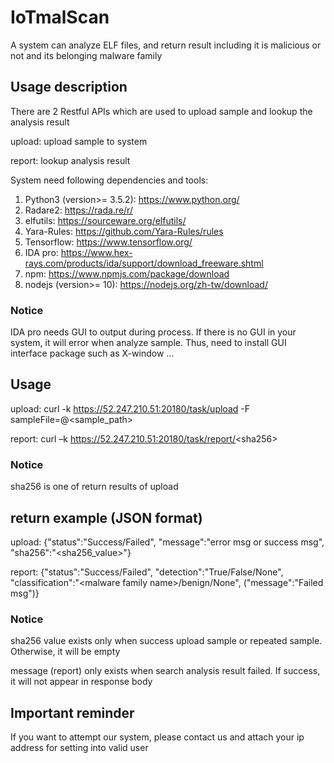 # IoTmalScan
A system can analyze ELF files, and return result including it is malicious or not and its belonging malware family

## Usage description
There are 2 Restful APIs which are used to upload sample and lookup the analysis result 

upload: upload sample to system

report: lookup analysis result

System need following dependencies and tools:
1. Python3 (version>= 3.5.2): https://www.python.org/
2. Radare2: https://rada.re/r/
3. elfutils: https://sourceware.org/elfutils/
4. Yara-Rules: https://github.com/Yara-Rules/rules
5. Tensorflow: https://www.tensorflow.org/
6. IDA pro: https://www.hex-rays.com/products/ida/support/download_freeware.shtml
7. npm: https://www.npmjs.com/package/download
8. nodejs (version>= 10): https://nodejs.org/zh-tw/download/

### Notice
IDA pro needs GUI to output during process. If there is no GUI in your system, it will error when analyze sample.
Thus, need to install GUI interface package such as X-window ...

## Usage
upload:
curl -k https://52.247.210.51:20180/task/upload -F sampleFile=@<sample_path>

report:
curl –k https://52.247.210.51:20180/task/report/<sha256\>
### Notice
  sha256 is one of return results of upload

## return example (JSON format)
upload: {"status":"Success/Failed", "message":"error msg or success msg", "sha256":"<sha256_value>"}

report: {"status":"Success/Failed", "detection":"True/False/None", "classification":"<malware family name\>/benign/None", ("message":"Failed msg")}
### Notice
  sha256 value exists only when success upload sample or repeated sample. Otherwise, it will be empty
  
  message (report) only exists when search analysis result failed. If success, it will not appear in response body 

## Important reminder
If you want to attempt our system, please contact us and attach your ip address for setting into valid user
